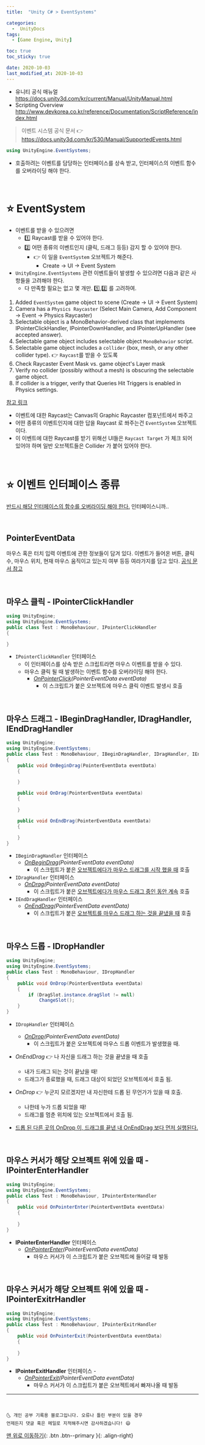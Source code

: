 ```yaml
---
title:  "Unity C# > EventSystems" 

categories:
  -  UnityDocs
tags:
  - [Game Engine, Unity]

toc: true
toc_sticky: true

date: 2020-10-03
last_modified_at: 2020-10-03
---
```


- 유니티 공식 매뉴얼 <https://docs.unity3d.com/kr/current/Manual/UnityManual.html>
- Scripting Overview <http://www.devkorea.co.kr/reference/Documentation/ScriptReference/index.html>

> 이벤트 시스템 공식 문서 👉 <https://docs.unity3d.com/kr/530/Manual/SupportedEvents.html>

```c#
using UnityEngine.EventSystems;
```

- 호출하려는 이벤트를 담당하는 인터페이스를 상속 받고, 인터페이스의 이벤트 함수를 오버라이딩 해야 한다.

<br>

# ⭐ EventSystem

- 이벤트를 받을 수 있으려면 
  - 1️⃣ Raycast를 받을 수 있어야 한다.
  - 2️⃣ 어떤 종류의 이벤트인지 (클릭, 드래그 등등) 감지 할 수 있어야 한다.
    - 👉 이 일을 `EventSystem` 오브젝트가 해준다.
      - Create -> UI -> Event System
- `UnityEngine.EventSystems` 관련 이벤트들이 발생할 수 있으려면 다음과 같은 사항들을 고려해야 한다.
  - 다 만족할 필요는 없고 몇 개만. 1️⃣,2️⃣ 를 고려하여.

1. Added `EventSystem` game object to scene (Create -> UI -> Event System)
2. Camera has a `Physics Raycaster` (Select Main Camera, Add Component -> Event -> Physics Raycaster)
3. Selectable object is a MonoBehavior-derived class that implements IPointerClickHandler, IPointerDownHandler, and IPointerUpHandler (see accepted answer).
4. Selectable game object includes selectable object `MonoBehavior` script.
5. Selectable game object includes a `collider` (box, mesh, or any other collider type). 👉 `Raycast`를 받을 수 있도록
6. Check Raycaster Event Mask vs. game object's Layer mask
7. Verify no collider (possibly without a mesh) is obscuring the selectable game object.
8. If collider is a trigger, verify that Queries Hit Triggers is enabled in Physics settings.

[참고 링크](https://answers.unity.com/questions/1077069/implementing-ipointerclickhandler-interface-does-n.html)


  - 이벤트에 대한 Raycast는 Canvas의 Graphic Raycaster 컴포넌트에서 쏴주고
  - 어떤 종류의 이벤트인지에 대한 답을 Raycast 로 쏴주는건 `EventSystem` 오브젝트이다.
  - 이 이벤트에 대한 Raycast를 받기 위해선 UI들은 `Raycast Target` 가 체크 되어 있어야 하며 일반 오브젝트들은 Collider 가 붙어 있어야 한다.

<br>

# ⭐ 이벤트 인터페이스 종류

<u>반드시 해당 인터페이스의 함수를 오버라이딩 해야 한다.</u> 인터페이스니까..

<br>

## PointerEventData

마우스 혹은 터치 입력 이벤트에 관한 정보들이 담겨 있다. 이벤트가 들어온 버튼, 클릭 수, 마우스 위치, 현재 마우스 움직이고 있는지 여부 등등 여라가지를 담고 있다. [공식 문서 참고](https://docs.unity3d.com/kr/530/ScriptReference/EventSystems.PointerEventData.html)

<br>

## 마우스 클릭 - IPointerClickHandler

```c#
using UnityEngine;
using UnityEngine.EventSystems;
public class Test : MonoBehaviour, IPointerClickHandler
{

}
```

- `IPointerClickHandler` 인터페이스
  - 이 인터페이스를 상속 받은 스크립트라면 마우스 이벤트를 받을 수 있다.
  - 마우스 클릭 될 때 발생하는 이벤트 함수를 오버라이딩 해야 한다. 
    - *<u>OnPointerClick</u>(PointerEventData eventData)*
      - 이 스크립트가 붙은 오브젝트에 마우스 클릭 이벤트 발생시 호출

<br>

## 마우스 드래그 - IBeginDragHandler, IDragHandler, IEndDragHandler

```c#
using UnityEngine;
using UnityEngine.EventSystems;
public class Test : MonoBehaviour, IBeginDragHandler, IDragHandler, IEndDragHandler
{
    public void OnBeginDrag(PointerEventData eventData)
    {

    }

    public void OnDrag(PointerEventData eventData)
    {

    }

    public void OnEndDrag(PointerEventData eventData)
    {

    }
}
```

- `IBeginDragHandler` 인터페이스
  - *<u>OnBeginDrag</u>(PointerEventData eventData)*
    - 이 스크립트가 붙은 <u>오브젝트에다가 마우스 드래그를 시작 했을 때</u> 호출
- `IDragHandler` 인터페이스
  - *<u>OnDrag</u>(PointerEventData eventData)*
    - 이 스크립트가 붙은 <u>오브젝트에다가 마우스 드래그 중인 동안 계속</u> 호출
- `IEndDragHandler` 인터페이스
  - *<u>OnEndDrag</u>(PointerEventData eventData)*
    - 이 스크립트가 붙은 <u>오브젝트를 마우스 드래그 하는 것을 끝냈을 때</u> 호출   

<br>

## 마우스 드롭 - IDropHandler

```c#
using UnityEngine;
using UnityEngine.EventSystems;
public class Test : MonoBehaviour, IDropHandler
{
    public void OnDrop(PointerEventData eventData)
    {
        if (DragSlot.instance.dragSlot != null)
            ChangeSlot();
    }
}
```

- `IDropHandler` 인터페이스
  - *<u>OnDrop</u>(PointerEventData eventData)*
    - 이 스크립트가 붙은 오브젝트에 마우스 드롭 이벤트가 발생했을 때.

- *OnEndDrag* 👉 나 자신을 드래그 하는 것을 끝냈을 때 호출
  - 내가 드래그 되는 것이 끝났을 때!
  - 드래그가 종료했을 때, 드래그 대상이 되었던 오브젝트에서 호출 됨.
- *OnDrop* 👉 누군지 모르겠지만 내 자신한테 드롭 된 무언가가 있을 때 호출. 
  - 나한테 누가 드롭 되었을 때!
  - 드래그를 멈춘 위치에 있는 오브젝트에서 호출 됨.
- <u>드롭 된 다른 곳의 OnDrop 이, 드래그를 끝낸 내 OnEndDrag 보다 먼저 실행된다.</u>

<br>

## 마우스 커서가 해당 오브젝트 위에 있을 때 - IPointerEnterHandler

```c#
using UnityEngine;
using UnityEngine.EventSystems;
public class Test : MonoBehaviour, IPointerEnterHandler
{
    public void OnPointerEnter(PointerEventData eventData)
    {
        
    }
}
```

- **IPointerEnterHandler** 인터페이스 
  - *<u>OnPointerEnter</u>(PointerEventData eventData)*
    - 마우스 커서가 이 스크립트가 붙은 오브젝트에 들어갈 때 발동
<br>

## 마우스 커서가 해당 오브젝트 위에 있을 때 - IPointerExitrHandler

```c#
using UnityEngine;
using UnityEngine.EventSystems;
public class Test : MonoBehaviour, IPointerExitrHandler
{
    public void OnPointerExit(PointerEventData eventData)
    {
        
    }
}
```


- **IPointerExitHandler** 인터페이스 - 
  - *<u>OnPointerExit</u>(PointerEventData eventData)*
    - 마우스 커서가 이 스크립트가 붙은 오브젝트에서 빠져나올 때 발동

***
<br>

    🌜 개인 공부 기록용 블로그입니다. 오류나 틀린 부분이 있을 경우 
    언제든지 댓글 혹은 메일로 지적해주시면 감사하겠습니다! 😄

[맨 위로 이동하기](#){: .btn .btn--primary }{: .align-right}